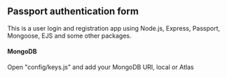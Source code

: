 Passport authentication form
------------------------------
This is a user login and registration app using Node.js, Express, Passport, Mongoose, EJS and some other packages.


#### MongoDB
Open "config/keys.js" and add your MongoDB URI, local or Atlas
